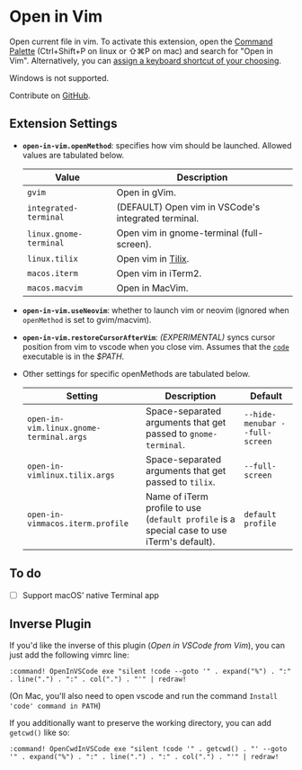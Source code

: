 # Open in Vim

Open current file in vim. To activate this extension, open the [Command
Palette] (Ctrl+Shift+P on linux or ⇧⌘P on mac) and search for "Open in Vim".
Alternatively, you can [assign a keyboard shortcut of your choosing].

[Command Palette]: https://code.visualstudio.com/docs/getstarted/userinterface#_command-palette
[assign a keyboard shortcut of your choosing]: https://code.visualstudio.com/docs/getstarted/keybindings#_keyboard-shortcuts-editor

Windows is not supported.

Contribute on [GitHub](https://github.com/jonsmithers/vscode-open-in-vim).

## Extension Settings

* **`open-in-vim.openMethod`**: specifies how vim should be launched. Allowed
  values are tabulated below.

  | Value                  | Description                                               |
  | ---------------------- | --------------------------------------------------------- |
  | `gvim`                 | Open in gVim.                                             |
  | `integrated-terminal`  | (DEFAULT) Open vim in VSCode's integrated terminal.       |
  | `linux.gnome-terminal` | Open vim in gnome-terminal (full-screen).                 |
  | `linux.tilix`          | Open vim in [Tilix](https://gnunn1.github.io/tilix-web/). |
  | `macos.iterm`          | Open vim in iTerm2.                                       |
  | `macos.macvim`         | Open in MacVim.                                           |

* **`open-in-vim.useNeovim`**: whether to launch vim or neovim (ignored when
  `openMethod` is set to gvim/macvim).
* **`open-in-vim.restoreCursorAfterVim`**: *(EXPERIMENTAL)* syncs cursor
  position from vim to vscode when you close vim. Assumes that the [`code`]
  executable is in the *$PATH*.
* Other settings for specific openMethods are tabulated below.
  
  | Setting                                 | Description                                                                                | Default                        |
  | --------------------------------------- | -------------------------------------------------------------------------------------------| ------------------------------ |
  | `open-in-vim.linux.gnome-terminal.args` | Space-separated arguments that get passed to `gnome-terminal`.                             | `--hide-menubar --full-screen` |
  | `open-in-vimlinux.tilix.args`           | Space-separated arguments that get passed to `tilix`.                                      | `--full-screen`                |
  | `open-in-vimmacos.iterm.profile`        | Name of iTerm profile to use (`default profile` is a special case to use iTerm's default). | `default profile`              |

[`code`]: https://code.visualstudio.com/docs/editor/command-line#_launching-from-command-line

## To do

- [ ] Support macOS' native Terminal app

## Inverse Plugin

If you'd like the inverse of this plugin (*Open in VSCode from Vim*), you can
just add the following vimrc line:

```
:command! OpenInVSCode exe "silent !code --goto '" . expand("%") . ":" . line(".") . ":" . col(".") . "'" | redraw!
```

(On Mac, you'll also need to open vscode and run the command `Install 'code'
command in PATH`)

If you additionally want to preserve the working directory, you can add `getcwd()` like so:

```
:command! OpenCwdInVSCode exe "silent !code '" . getcwd() . "' --goto '" . expand("%") . ":" . line(".") . ":" . col(".") . "'" | redraw!
```
